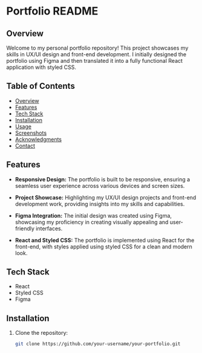 # Portfolio README

## Overview

Welcome to my personal portfolio repository! This project showcases my skills in UX/UI design and front-end development. I initially designed the portfolio using Figma and then translated it into a fully functional React application with styled CSS.

## Table of Contents

- [Overview](#overview)
- [Features](#features)
- [Tech Stack](#tech-stack)
- [Installation](#installation)
- [Usage](#usage)
- [Screenshots](#screenshots)
- [Acknowledgments](#acknowledgments)
- [Contact](#contact)

## Features

- **Responsive Design:** The portfolio is built to be responsive, ensuring a seamless user experience across various devices and screen sizes.

- **Project Showcase:** Highlighting my UX/UI design projects and front-end development work, providing insights into my skills and capabilities.

- **Figma Integration:** The initial design was created using Figma, showcasing my proficiency in creating visually appealing and user-friendly interfaces.

- **React and Styled CSS:** The portfolio is implemented using React for the front-end, with styles applied using styled CSS for a clean and modern look.

## Tech Stack

- React
- Styled CSS
- Figma

## Installation

1. Clone the repository:
   ```bash
   git clone https://github.com/your-username/your-portfolio.git
